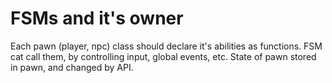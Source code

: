 # FSMs and it's owner

Each pawn (player, npc) class should declare it's abilities as functions. 
FSM cat call them, by controlling input, global events, etc.
State of pawn stored in pawn, and changed by API.
